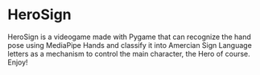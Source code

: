 # HeroSign
HeroSign is a videogame made with Pygame that can recognize the hand pose using MediaPipe Hands and classify it into Amercian Sign Language letters as a mechanism to control the main character, the Hero of course. Enjoy!
